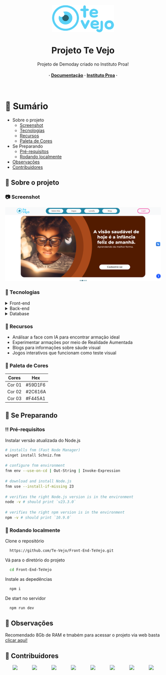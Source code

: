 <div align="center">

  <img src="./imagens/logo.svg" alt="logo" width="200" height="auto" />
  <h1>Projeto Te Vejo</h1>
  
  <p>
    Projeto de Demoday criado no Instituto Proa!
  </p>
   
<h4>
  <span> · </span>
    <a href="https://docs.google.com/document/d/1aIpb1FACnRY-QxivR-8wZV5SEMCfHKUF/edit?usp=sharing&ouid=100107909743078699184&rtpof=true&sd=true">Documentação</a>
  <span> · </span>
    <a href="http://eteccamargoaranha.com.br/">Instituto Proa</a>
  <span> · </span>
</div>

<br />

<!-- Table of Contents -->
# :notebook_with_decorative_cover: Sumário

- Sobre o projeto
  * [Screenshot](#camera-screenshot)
  * [Tecnologias](#space_invader-tecnologias)
  * [Recursos](#dart-recursos)
  * [Paleta de Cores](#art-paleta-de-cores)
- Se Preparando
  * [Pré-requisitos](#bangbang-pré-requisitos)
  * [Rodando localmente](#running-rodando-localmente)
- [Observações](#eyes-observações)
- [Contribuidores](#wave-contribuidores)

  

<!-- About the Project -->
## :star2: Sobre o projeto


<!-- Screenshots -->
### :camera: Screenshot

<div align="center"> 
  <img src="./imagens/print.png" alt="screenshot" />
</div>


<!-- TechStack -->
### :space_invader: Tecnologias

<details>
  <summary>Front-end</summary>
  <ul>
    <li><a href="https://developer.mozilla.org/pt-BR/docs/Web/HTML" target="_blank">HTML5</a></li>
    <li><a href="https://developer.mozilla.org/pt-BR/docs/Web/CSS" target="_blank">CSS3</a></li>
    <li><a href="https://react.dev/reference/react" target="_blank">React</a></li>
    <li><a href="https://reactstrap.github.io/?path=/docs/home-installation--page" target="_blank">Reactstrap</a></li>
      <li><a href="https://react-bootstrap.netlify.app/docs/getting-started/introduction" target="_blank">Bootstrap React</a></li>
  </ul>
</details>

<details>
  <summary>Back-end</summary>
  <ul>
    <li><a href="https://www.w3schools.com/java/">Java</a></li>
    <li><a href="https://docs.spring.io/spring-boot/index.html">Spring Boot</a></li>
  </ul>
</details>

<details>
<summary>Database</summary>
  <ul>
    <li><a href="https://www.mysql.com/">MySQL</a></li>
  </ul>
</details>

<!-- Features -->
### :dart: Recursos

- Análisar a face com IA para encontrar armação ideal
- Experimentar armações por meio de Realidade Aumentada
- Blogs para informações sobre sáude visual
- Jogos interativos que funcionam como teste visual

<!-- Color Reference -->
### :art: Paleta de Cores

| Cores             | Hex                                                                |
| ----------------- | ------------------------------------------------------------------ |
| Cor 01| #59D1F6 |
| Cor 02| #2C616A |
| Cor 03| #F445A1 |

<!-- Getting Started -->
## 	:toolbox: Se Preparando

<!-- Prerequisites -->
### :bangbang: Pré-requisitos

Instalar versão atualizada do Node.js

```bash
# installs fnm (Fast Node Manager)
winget install Schniz.fnm

# configure fnm environment
fnm env --use-on-cd | Out-String | Invoke-Expression

# download and install Node.js
fnm use --install-if-missing 23

# verifies the right Node.js version is in the environment
node -v # should print `v23.3.0`

# verifies the right npm version is in the environment
npm -v # should print `10.9.0`
```

<!-- Run Locally -->
### :running: Rodando localmente

Clone o repositório

```bash
  https://github.com/Te-Vejo/Front-End-TeVejo.git
```

Vá para o diretório do projeto

```bash
  cd Front-End-TeVejo
```

Instale as depedências 

```bash
  npm i
```

De start no servidor

```bash
  npm run dev
```


<!-- Usage -->
## :eyes: Observações

Recomendado 8Gb de RAM e tmabém para acessar o projeto via web basta <a href="www.tevejo.com.br" target="_blank">clicar aqui!</a>

<!-- Contributing -->
## :wave: Contribuidores

<div style="display:flex; justify-content: space-around;">
<a href="https://github.com/Cai0Sant0">
  <img src="https://avatars.githubusercontent.com/u/110570422?v=4" width="50" />
</a>
<a href="https://github.com/Rirfit">
  <img src="https://avatars.githubusercontent.com/u/88068045?v=4" width="50" />
</a>
<a href="https://github.com/Braz4BR">
  <img src="https://avatars.githubusercontent.com/u/145507230?v=4"  width="50" />
</a>
  <a href="https://github.com/LiveaBrito">
  <img src="https://avatars.githubusercontent.com/u/159591382?v=4" width="50" />
</a>
<a href="https://github.com/gusantos7">
  <img src="https://avatars.githubusercontent.com/u/169494657?v=4" width="50" />
</a>
<a href="https://github.com/lissalissa-hub">
  <img src="https://avatars.githubusercontent.com/u/177350386?v=4"  width="50" />
</a>
  <a href="https://github.com/Pedro-HTS">
  <img src="https://avatars.githubusercontent.com/u/179891814?v=4" width="50" />
</a>
<a href="https://github.com/soniacolumba">
  <img src="https://avatars.githubusercontent.com/u/180213613?v=4" width="50" />
</a>
</div>





